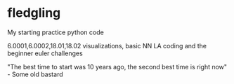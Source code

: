 # fledgling
My starting practice python code

6.0001,6.0002,18.01,18.02 visualizations, basic NN LA coding and the beginner euler challenges

"The best time to start was 10 years ago, the second best time is right now" - Some old bastard
